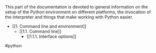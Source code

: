 This part of the documentation is devoted to general information on the setup of the Python environment on different platforms, the invocation of the interpreter and things that make working with Python easier.

- [[1. Command line and environment]]
	- [[1.1. Command line]]
		- [[1.1.1. Interface options]] 

#python
